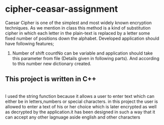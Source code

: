 # cipher-ceasar-assignment

Caesar Cipher is one of the simplest and most widely known encryption techniques. As we mention in class this method is a kind of substitution cipher in which each letter in the plain-text is replaced by a letter some fixed number of positions down the alphabet. Developed application should have following features;

1) Number of shift countNo can be variable and application should take this parameter from file (Details given in following parts). And according to this number new dictionary created.


## This project is written in C++
</br >
I used the string function because it allows a user to enter text which can either be in letters,numbers or special characters.
in this project the user is allowed to enter a text of his or her choice which is later encrypted as well as decrypted by the application.it has been designed in such a way that it can accept any other lagnuage aside english and other characters 
 
